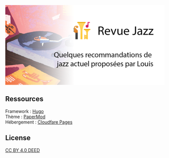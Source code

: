 ![](image/banner.png)
## Ressources
Framework : [Hugo](https://github.com/gohugoio/hugo)  
Thème : [PaperMod](https://github.com/adityatelange/hugo-PaperMod/)  
Hébergement : [Cloudfare Pages](https://developers.cloudflare.com/pages/)

## License
[CC BY 4.0 DEED](https://github.com/loulou64490/revue-jazz#License-1-ov-file)
